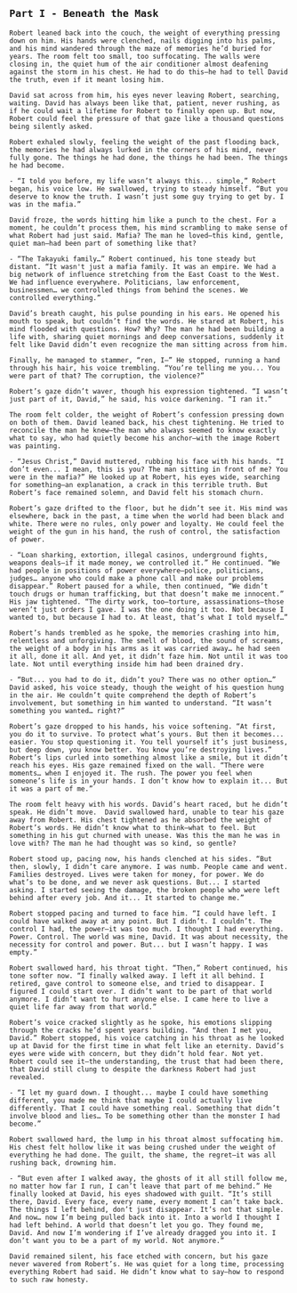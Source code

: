 <!-- {"visibility": false} -->

## `Part I - Beneath the Mask`

  `Robert leaned back into the couch, the weight of everything pressing down on him. His hands were clenched, nails digging into his palms, and his mind wandered through the maze of memories he’d buried for years. The room felt too small, too suffocating. The walls were closing in, the quiet hum of the air conditioner almost deafening against the storm in his chest. He had to do this—he had to tell David the truth, even if it meant losing him.`

  `David sat across from him, his eyes never leaving Robert, searching, waiting. David has always been like that, patient, never rushing, as if he could wait a lifetime for Robert to finally open up. But now, Robert could feel the pressure of that gaze like a thousand questions being silently asked.`

  `Robert exhaled slowly, feeling the weight of the past flooding back, the memories he had always lurked in the corners of his mind, never fully gone. The things he had done, the things he had been. The things he had become.`

  `- “I told you before, my life wasn’t always this... simple,” Robert began, his voice low. He swallowed, trying to steady himself. “But you deserve to know the truth. I wasn’t just some guy trying to get by. I was in the mafia.”`

  `David froze, the words hitting him like a punch to the chest. For a moment, he couldn’t process them, his mind scrambling to make sense of what Robert had just said. Mafia? The man he loved—this kind, gentle, quiet man—had been part of something like that?`

  `- “The Takayuki family…” Robert continued, his tone steady but distant. “It wasn't just a mafia family. It was an empire. We had a big network of influence stretching from the East Coast to the West. We had influence everywhere. Politicians, law enforcement, businessmen… we controlled things from behind the scenes. We controlled everything.”`

  `David’s breath caught, his pulse pounding in his ears. He opened his mouth to speak, but couldn’t find the words. He stared at Robert, his mind flooded with questions. How? Why? The man he had been building a life with, sharing quiet mornings and deep conversations, suddenly it felt like David didn’t even recognize the man sitting across from him.`

  `Finally, he managed to stammer, “ren, I—” He stopped, running a hand through his hair, his voice trembling. “You’re telling me you... You were part of that? The corruption, the violence?”`

  `Robert’s gaze didn’t waver, though his expression tightened. “I wasn’t just part of it, David,” he said, his voice darkening. “I ran it.”`

  `The room felt colder, the weight of Robert’s confession pressing down on both of them. David leaned back, his chest tightening. He tried to reconcile the man he knew—the man who always seemed to know exactly what to say, who had quietly become his anchor—with the image Robert was painting.`

  `- “Jesus Christ,” David muttered, rubbing his face with his hands. “I don’t even... I mean, this is you? The man sitting in front of me? You were in the mafia?” He looked up at Robert, his eyes wide, searching for something—an explanation, a crack in this terrible truth. But Robert’s face remained solemn, and David felt his stomach churn.`

  `Robert’s gaze drifted to the floor, but he didn’t see it. His mind was elsewhere, back in the past, a time when the world had been black and white. There were no rules, only power and loyalty. He could feel the weight of the gun in his hand, the rush of control, the satisfaction of power.`

  `- “Loan sharking, extortion, illegal casinos, underground fights, weapons deals—if it made money, we controlled it.” He continued. “We had people in positions of power everywhere—police, politicians, judges… anyone who could make a phone call and make our problems disappear.” Robert paused for a while, then continued, “We didn’t touch drugs or human trafficking, but that doesn’t make me innocent.” His jaw tightened. “The dirty work, too—torture, assassinations—those weren’t just orders I gave. I was the one doing it too. Not because I wanted to, but because I had to. At least, that’s what I told myself…”`

 `Robert’s hands trembled as he spoke, the memories crashing into him, relentless and unforgiving. The smell of blood, the sound of screams, the weight of a body in his arms as it was carried away… he had seen it all, done it all. And yet, it didn’t faze him. Not until it was too late. Not until everything inside him had been drained dry.`

  `- “But... you had to do it, didn’t you? There was no other option…” David asked, his voice steady, though the weight of his question hung in the air. He couldn’t quite comprehend the depth of Robert’s involvement, but something in him wanted to understand. “It wasn’t something you wanted… right?”`

  `Robert’s gaze dropped to his hands, his voice softening. “At first, you do it to survive. To protect what’s yours. But then it becomes... easier. You stop questioning it. You tell yourself it’s just business, but deep down, you know better. You know you’re destroying lives.” Robert’s lips curled into something almost like a smile, but it didn’t reach his eyes. His gaze remained fixed on the wall. “There were moments… when I enjoyed it. The rush. The power you feel when someone’s life is in your hands. I don’t know how to explain it... But it was a part of me.”`

  `The room felt heavy with his words. David’s heart raced, but he didn’t speak. He didn’t move.  David swallowed hard, unable to tear his gaze away from Robert. His chest tightened as he absorbed the weight of Robert’s words. He didn’t know what to think—what to feel. But something in his gut churned with unease. Was this the man he was in love with? The man he had thought was so kind, so gentle?`

  `Robert stood up, pacing now, his hands clenched at his sides. “But then, slowly, I didn’t care anymore. I was numb. People came and went. Families destroyed. Lives were taken for money, for power. We do what’s to be done, and we never ask questions. But... I started asking. I started seeing the damage, the broken people who were left behind after every job. And it... It started to change me.”`

  `Robert stopped pacing and turned to face him. “I could have left. I could have walked away at any point. But I didn’t. I couldn’t. The control I had, the power—it was too much. I thought I had everything. Power. Control. The world was mine, David. It was about necessity, the necessity for control and power. But... but I wasn’t happy. I was empty.”`

  `Robert swallowed hard, his throat tight. “Then,” Robert continued, his tone softer now. “I finally walked away. I left it all behind. I retired, gave control to someone else, and tried to disappear. I figured I could start over. I didn’t want to be part of that world anymore. I didn’t want to hurt anyone else. I came here to live a quiet life far away from that world.”`

  `Robert’s voice cracked slightly as he spoke, his emotions slipping through the cracks he’d spent years building. “And then I met you, David.” Robert stopped, his voice catching in his throat as he looked up at David for the first time in what felt like an eternity. David’s eyes were wide with concern, but they didn’t hold fear. Not yet. Robert could see it—the understanding, the trust that had been there, that David still clung to despite the darkness Robert had just revealed.`

  `- “I let my guard down. I thought... maybe I could have something different, you made me think that maybe I could actually live differently. That I could have something real. Something that didn’t involve blood and lies… To be something other than the monster I had become.”`

  `Robert swallowed hard, the lump in his throat almost suffocating him. His chest felt hollow like it was being crushed under the weight of everything he had done. The guilt, the shame, the regret—it was all rushing back, drowning him.`

  `- “But even after I walked away, the ghosts of it all still follow me, no matter how far I run, I can’t leave that part of me behind.” He finally looked at David, his eyes shadowed with guilt. “It’s still there, David. Every face, every name, every moment I can’t take back. The things I left behind, don’t just disappear. It’s not that simple. And now… now I’m being pulled back into it. Into a world I thought I had left behind. A world that doesn’t let you go. They found me, David. And now I’m wondering if I’ve already dragged you into it. I don’t want you to be a part of my world. Not anymore.”`

  `David remained silent, his face etched with concern, but his gaze never wavered from Robert’s. He was quiet for a long time, processing everything Robert had said. He didn’t know what to say—how to respond to such raw honesty.`